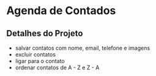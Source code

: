 # Agenda de Contados

## Detalhes do Projeto

- salvar contatos com nome, email, telefone e imagens
- excluir contatos
- ligar para o contato
- ordenar contatos de A - Z e Z - A
